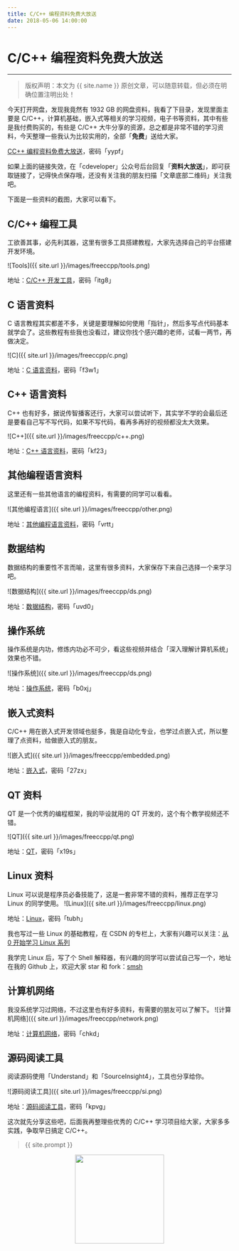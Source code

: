 ```yaml
---
title: C/C++ 编程资料免费大放送
date: 2018-05-06 14:00:00
---
```

# C/C++ 编程资料免费大放送
***
> 版权声明：本文为 {{ site.name }} 原创文章，可以随意转载，但必须在明确位置注明出处！

今天打开网盘，发现我竟然有 1932 GB 的网盘资料，我看了下目录，发现里面主要是 C/C++，计算机基础，嵌入式等相关的学习视频，电子书等资料，其中有些是我付费购买的，有些是 C/C++ 大牛分享的资源，总之都是非常不错的学习资料，今天整理一些我认为比较实用的，全部「**免费**」送给大家。

[CC++ 编程资料免费大放送](https://pan.baidu.com/s/12uuW-f_AbGQtXm0yL2-UXQ)，密码「yypf」

如果上面的链接失效，在「cdeveloper」公众号后台回复「**资料大放送**」，即可获取链接了，记得快点保存哦，还没有关注我的朋友扫描「文章底部二维码」关注我吧。

下面是一些资料的截图，大家可以看下。

## C/C++ 编程工具
工欲善其事，必先利其器，这里有很多工具搭建教程，大家先选择自己的平台搭建开发环境。

![Tools]({{ site.url }}/images/freeccpp/tools.png)

地址：[C/C++ 开发工具](https://pan.baidu.com/s/1FYFkVKGZnTmiUMdhRA3SSQ)，密码「itg8」

## C 语言资料
C 语言教程其实都差不多，关键是要理解如何使用「指针」，然后多写点代码基本就学会了。这些教程有些我也没看过，建议你找个感兴趣的老师，试看一两节，再做决定。

![C]({{ site.url }}/images/freeccpp/c.png)

地址：[C 语言资料](https://pan.baidu.com/s/17G7FdmeGX_b6crLa2pS2RQ)，密码「f3w1」

## C++ 语言资料
C++ 也有好多，据说传智播客还行，大家可以尝试听下，其实学不学的会最后还是要看自己写不写代码，如果不写代码，看再多再好的视频都没太大效果。

![C++]({{ site.url }}/images/freeccpp/c++.png)

地址：[C++ 语言资料](https://pan.baidu.com/s/1_nmWX6C5tFU7iuEDXhEa1w)，密码「kf23」

## 其他编程语言资料
这里还有一些其他语言的编程资料，有需要的同学可以看看。

![其他编程语言]({{ site.url }}/images/freeccpp/other.png)

地址：[其他编程语言资料](https://pan.baidu.com/s/14_jdTOCX2rpHbHsAOURosQ)，密码「vrtt」

## 数据结构
数据结构的重要性不言而喻，这里有很多资料，大家保存下来自己选择一个来学习吧。

![数据结构]({{ site.url }}/images/freeccpp/ds.png)

地址：[数据结构](https://pan.baidu.com/s/1TSbs3Cc3MrhA_YzrHSyd4A)，密码「uvd0」

## 操作系统
操作系统是内功，修炼内功必不可少，看这些视频并结合「深入理解计算机系统」效果也不错。

![操作系统]({{ site.url }}/images/freeccpp/ds.png)

地址：[操作系统](https://pan.baidu.com/s/1igYRw6hxGz2290-ZA_1QKw)，密码「b0xj」

## 嵌入式资料
C/C++ 用在嵌入式开发领域也挺多，我是自动化专业，也学过点嵌入式，所以整理了点资料，给做嵌入式的朋友。

![嵌入式]({{ site.url }}/images/freeccpp/embedded.png)

地址：[嵌入式](https://pan.baidu.com/s/1XtUy1k5MALaSLX5sdkOG7Q)，密码「27zx」

## QT 资料
QT 是一个优秀的编程框架，我的毕设就用的 QT 开发的，这个有个教学视频还不错。

![QT]({{ site.url }}/images/freeccpp/qt.png)

地址：[QT](https://pan.baidu.com/s/14RTadzyUFLM55KsXiIa11g)，密码「x19s」

## Linux 资料
Linux 可以说是程序员必备技能了，这是一套非常不错的资料，推荐正在学习 Linux 的同学使用。
![Linux]({{ site.url }}/images/freeccpp/linux.png)

地址：[Linux](https://pan.baidu.com/s/1tBgn0yWQIT6lGsd-GR4VbQ)，密码「tubh」

我也写过一些 Linux 的基础教程，在 CSDN 的专栏上，大家有兴趣可以关注：[从 0 开始学习 Linux 系列](https://blog.csdn.net/column/details/21832.html)

我学完 Linux 后，写了个 Shell 解释器，有兴趣的同学可以尝试自己写一个，地址在我的 Github 上，欢迎大家 star 和 fork：[smsh](https://github.com/cdevelopr/smsh)

## 计算机网络
我没系统学习过网络，不过这里也有好多资料，有需要的朋友可以了解下。
![计算机网络]({{ site.url }}/images/freeccpp/network.png)

地址：[计算机网络](https://pan.baidu.com/s/1608mp67FuYSgnpY84xs5lA)，密码「chkd」


## 源码阅读工具
阅读源码使用「Understand」和「SourceInsight4」，工具也分享给你。

![源码阅读工具]({{ site.url }}/images/freeccpp/si.png)

地址：[源码阅读工具](https://pan.baidu.com/s/1l4yFfXCxAMxMvDdczm97Dg)，密码「kpvg」

这次就先分享这些吧，后面我再整理些优秀的 C/C++ 学习项目给大家，大家多多实践，争取早日搞定 C/C++。

> {{ site.prompt }}

<div  align="center">
<img src="{{ site.url }}/images/wechart.jpg" width = "200" height = "200"/>
